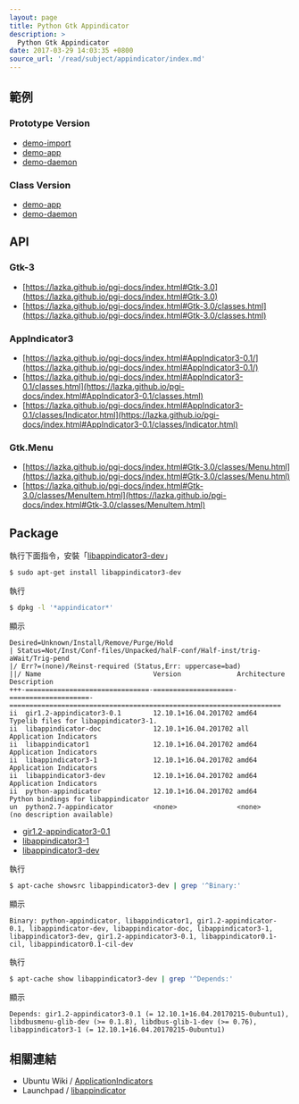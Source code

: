 ```yaml
---
layout: page
title: Python Gtk Appindicator
description: >
  Python Gtk Appindicator
date: 2017-03-29 14:03:35 +0800
source_url: '/read/subject/appindicator/index.md'
---
```



## 範例

### Prototype Version

* [demo-import](https://github.com/foreachsam/book-lang-python/blob/gh-pages/example/subject/appindicator/appindicator-prototype-version/demo-import/main.py)
* [demo-app](https://github.com/foreachsam/book-lang-python/blob/gh-pages/example/subject/appindicator/appindicator-prototype-version/demo-app/main.py)
* [demo-daemon](https://github.com/foreachsam/book-lang-python/blob/gh-pages/example/subject/appindicator/appindicator-prototype-version/demo-daemon/main.py)

### Class Version

* [demo-app](https://github.com/foreachsam/book-lang-python/blob/gh-pages/example/subject/appindicator/appindicator-class-version/demo-app/main.py)
* [demo-daemon](https://github.com/foreachsam/book-lang-python/blob/gh-pages/example/subject/appindicator/appindicator-class-version/demo-daemon/main.py)


## API

### Gtk-3

* [https://lazka.github.io/pgi-docs/index.html#Gtk-3.0](https://lazka.github.io/pgi-docs/index.html#Gtk-3.0)
* [https://lazka.github.io/pgi-docs/index.html#Gtk-3.0/classes.html](https://lazka.github.io/pgi-docs/index.html#Gtk-3.0/classes.html)

### AppIndicator3

* [https://lazka.github.io/pgi-docs/index.html#AppIndicator3-0.1/](https://lazka.github.io/pgi-docs/index.html#AppIndicator3-0.1/)
* [https://lazka.github.io/pgi-docs/index.html#AppIndicator3-0.1/classes.html](https://lazka.github.io/pgi-docs/index.html#AppIndicator3-0.1/classes.html)
* [https://lazka.github.io/pgi-docs/index.html#AppIndicator3-0.1/classes/Indicator.html](https://lazka.github.io/pgi-docs/index.html#AppIndicator3-0.1/classes/Indicator.html)

### Gtk.Menu

* [https://lazka.github.io/pgi-docs/index.html#Gtk-3.0/classes/Menu.html](https://lazka.github.io/pgi-docs/index.html#Gtk-3.0/classes/Menu.html)
* [https://lazka.github.io/pgi-docs/index.html#Gtk-3.0/classes/MenuItem.html](https://lazka.github.io/pgi-docs/index.html#Gtk-3.0/classes/MenuItem.html)

## Package

執行下面指令，安裝「[libappindicator3-dev](http://packages.ubuntu.com/xenial/libappindicator3-dev)」

``` sh
$ sudo apt-get install libappindicator3-dev
```

執行

``` sh
$ dpkg -l '*appindicator*'
```

顯示

```
Desired=Unknown/Install/Remove/Purge/Hold
| Status=Not/Inst/Conf-files/Unpacked/halF-conf/Half-inst/trig-aWait/Trig-pend
|/ Err?=(none)/Reinst-required (Status,Err: uppercase=bad)
||/ Name                            Version              Architecture         Description
+++-===============================-====================-====================-====================================================================
ii  gir1.2-appindicator3-0.1        12.10.1+16.04.201702 amd64                Typelib files for libappindicator3-1.
ii  libappindicator-doc             12.10.1+16.04.201702 all                  Application Indicators
ii  libappindicator1                12.10.1+16.04.201702 amd64                Application Indicators
ii  libappindicator3-1              12.10.1+16.04.201702 amd64                Application Indicators
ii  libappindicator3-dev            12.10.1+16.04.201702 amd64                Application Indicators
ii  python-appindicator             12.10.1+16.04.201702 amd64                Python bindings for libappindicator
un  python2.7-appindicator          <none>               <none>               (no description available)
```

* [gir1.2-appindicator3-0.1](http://packages.ubuntu.com/xenial/gir1.2-appindicator3-0.1)
* [libappindicator3-1](http://packages.ubuntu.com/xenial/libappindicator3-1)
* [libappindicator3-dev](http://packages.ubuntu.com/xenial/libappindicator3-dev)

執行

``` sh
$ apt-cache showsrc libappindicator3-dev | grep '^Binary:'
```

顯示

```
Binary: python-appindicator, libappindicator1, gir1.2-appindicator-0.1, libappindicator-dev, libappindicator-doc, libappindicator3-1, libappindicator3-dev, gir1.2-appindicator3-0.1, libappindicator0.1-cil, libappindicator0.1-cil-dev
```

執行

``` sh
$ apt-cache show libappindicator3-dev | grep '^Depends:'
```

顯示

```
Depends: gir1.2-appindicator3-0.1 (= 12.10.1+16.04.20170215-0ubuntu1), libdbusmenu-glib-dev (>= 0.1.8), libdbus-glib-1-dev (>= 0.76), libappindicator3-1 (= 12.10.1+16.04.20170215-0ubuntu1)
```

## 相關連結

* Ubuntu Wiki / [ApplicationIndicators](https://wiki.ubuntu.com/DesktopExperienceTeam/ApplicationIndicators)
* Launchpad / [libappindicator](https://launchpad.net/libappindicator)
